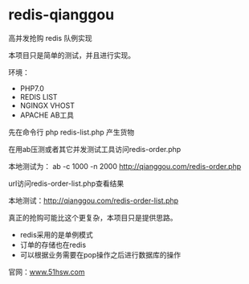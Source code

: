 # redis-qianggou
高并发抢购 redis 队例实现

本项目只是简单的测试，并且进行实现。

环境：
* PHP7.0
* REDIS  LIST
* NGINGX VHOST
* APACHE AB工具

先在命令行 php redis-list.php 产生货物

在用ab压测或者其它并发测试工具访问redis-order.php

本地测试为：
ab -c 1000 -n 2000 http://qianggou.com/redis-order.php

url访问redis-order-list.php查看结果 

本地测试：http://qianggou.com/redis-order-list.php

真正的抢购可能比这个更复杂，本项目只是提供思路。

*  redis采用的是单例模式
*  订单的存储也在redis
*  可以根据业务需要在pop操作之后进行数据库的操作

官网：www.51hsw.com
